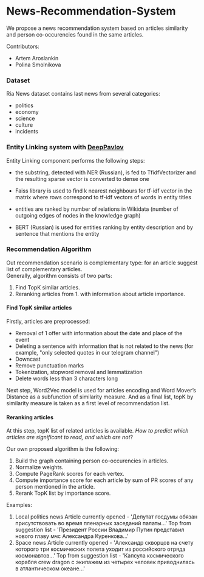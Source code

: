 # News-Recommendation-System
We propose a news recommendation system based on articles similarity and person co-occurencies found in the same articles. 

Contributors:
- Artem Aroslankin
- Polina Smolnikova

### Dataset
Ria News dataset contains last news from several categories:
- politics
- economy
- science
- culture
- incidents

### Entity Linking system with [DeepPavlov](https://github.com/deepmipt/DeepPavlov)
Entity Linking component performs the following steps:

- the substring, detected with NER (Russian), is fed to TfidfVectorizer and the resulting sparse vector is converted to dense one

- Faiss library is used to find k nearest neighbours for tf-idf vector in the matrix where rows correspond to tf-idf vectors of words in entity titles

- entities are ranked by number of relations in Wikidata (number of outgoing edges of nodes in the knowledge graph)

- BERT (Russian) is used for entities ranking by entity description and by sentence that mentions the entity

### Recommendation Algorithm
Out recommendation scenario is complementary type: for an article suggest list of complementary articles.   
Generally, algorithm consists of two parts:
1. Find TopK similar articles.
2. Reranking articles from 1. with information about article importance.

#### Find TopK similar articles
Firstly, articles are preprocessed:
* Removal of 1 offer with information about the date and place of the event
* Deleting a sentence with information that is not related to the news (for example, "only selected quotes in our telegram channel")
* Downcast
* Remove punctuation marks
* Tokenization, stopword removal and lemmatization
* Delete words less than 3 characters long

Next step, Word2Vec model is used for articles encoding and Word Mover’s Distance as a subfunction of similarity measure.
And as a final list, topK by similarity measure is taken as a first level of recommendation list.

#### Reranking articles
At this step, topK list of related articles is available.
*How to predict which articles are significant to read, and which are not*?

Our own proposed algorithm is the following:
1. Build the graph containing person co-occurencies in articles. 
2. Normalize weights.
3. Compute PageRank scores for each vertex.
4. Compute importance score for each article by sum of PR scores of any person mentioned in the article.
5. Rerank TopK list by importance score.

Examples:
1. Local politics news
Article currently opened - 'Депутат госдумы обязан присутствовать во время пленарных заседаний палаты...'
Top from suggestion list - 'Президент России Владимир Путин представил нового главу мчс Александра Куренкова...'  
2. Space news
Article currently opened -  'Александр скворцов на счету которого три космических полета уходит из российского отряда космонавтов...'
Top from suggestion list - 'Капсула космического корабля crew dragon с экипажем из четырех человек приводнилась в атлантическом океане...'


